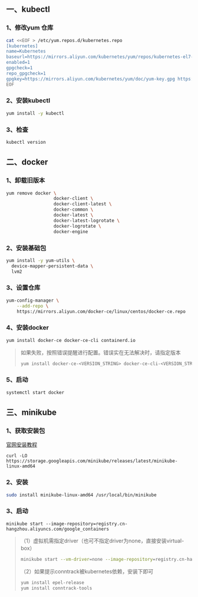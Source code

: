 ## 一、kubectl

### 1、修改yum 仓库

```sh
cat <<EOF > /etc/yum.repos.d/kubernetes.repo
[kubernetes]
name=Kubernetes
baseurl=https://mirrors.aliyun.com/kubernetes/yum/repos/kubernetes-el7-x86_64/
enabled=1
gpgcheck=1
repo_gpgcheck=1
gpgkey=https://mirrors.aliyun.com/kubernetes/yum/doc/yum-key.gpg https://mirrors.aliyun.com/kubernetes/yum/doc/rpm-package-key.gpg
EOF
```

### 2、安装kubectl

```sh
yum install -y kubectl
```

### 3、检查

```sh
kubectl version
```

## 二、docker

### 1、卸载旧版本

```sh
yum remove docker \
                  docker-client \
                  docker-client-latest \
                  docker-common \
                  docker-latest \
                  docker-latest-logrotate \
                  docker-logrotate \
                  docker-engine
```

### 2、安装基础包

```sh
yum install -y yum-utils \
  device-mapper-persistent-data \
  lvm2
```

### 3、设置仓库

```sh
yum-config-manager \
    --add-repo \
    https://mirrors.aliyun.com/docker-ce/linux/centos/docker-ce.repo
```

### 4、安装docker

```sh
yum install docker-ce docker-ce-cli containerd.io
```

> 如果失败，按照错误提醒进行配置。错误实在无法解决时，请指定版本
> 
> ```sh
> yum install docker-ce-<VERSION_STRING> docker-ce-cli-<VERSION_STRING> containerd.io
> ```

### 5、启动

```sh
systemctl start docker
```

## 三、minikube

### 1、获取安装包

[官网安装教程](https://minikube.sigs.k8s.io/docs/start/)

```shell
curl -LO https://storage.googleapis.com/minikube/releases/latest/minikube-linux-amd64
```

### 2、安装

```sh
sudo install minikube-linux-amd64 /usr/local/bin/minikube
```

### 3、启动

```shell
minikube start --image-repository=registry.cn-hangzhou.aliyuncs.com/google_containers
```

> （1）虚拟机需指定driver（也可不指定driver为none，直接安装virtual-box）
> 
> ```sh
> minikube start --vm-driver=none --image-repository=registry.cn-hangzhou.aliyuncs.com/google_containers
> ```
> 
> （2）如果提示conntrack被kubernetes依赖，安装下即可
> 
> ```sh
> yum install epel-release
> yum install conntrack-tools
> ```